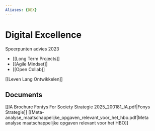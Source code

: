 ```yaml
---
Aliases: {DEX}
---
```


# Digital Excellence 

Speerpunten advies 2023
- [[Long Term Projects]]
- [[Agile Mindset]]
- [[Open Collab]]

[[Leven Lang Ontwikkelen]]

## Documents
[[IA Brochure Fontys For Society Strategie 2025_200181_IA.pdf|Fonys Strategie]]
[[Meta-analyse_maatschappelijke_opgaven_relevant_voor_het_hbo.pdf|Meta analyse maatschappelijke opgaven relevant voor het HBO]]